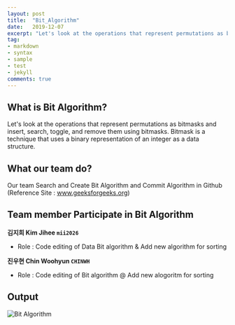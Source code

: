 ```yaml
---
layout: post
title:  "Bit_Algorithm"
date:   2019-12-07
excerpt: "Let's look at the operations that represent permutations as bitmasks and insert, search, toggle, and remove them using bitmasks."
tag:
- markdown 
- syntax
- sample
- test
- jekyll
comments: true
---
```

## What is Bit Algorithm?
Let's look at the operations that represent permutations as bitmasks and insert, search, toggle, and remove them using bitmasks. 
Bitmask is a technique that uses a binary representation of an integer as a data structure. 

## What our team do?
Our team Search and Create Bit Algorithm and Commit Algorithm in Github (Reference Site : www.geeksforgeeks.org)

## Team member Participate in Bit Algorithm

**김지희 Kim Jihee `mii2026`**
- Role : Code editing of Data Bit algorithm & Add new algorithm for sorting

**진우현  Chin Woohyun `CHINWH`**
- Role : Code editing of Bit algorithm @ Add new alogoritm for sorting

## Output
![Bit Algorithm](https://user-images.githubusercontent.com/50195267/70375614-f3f9ed00-1942-11ea-8fa8-acccf3ae8e7c.png)
